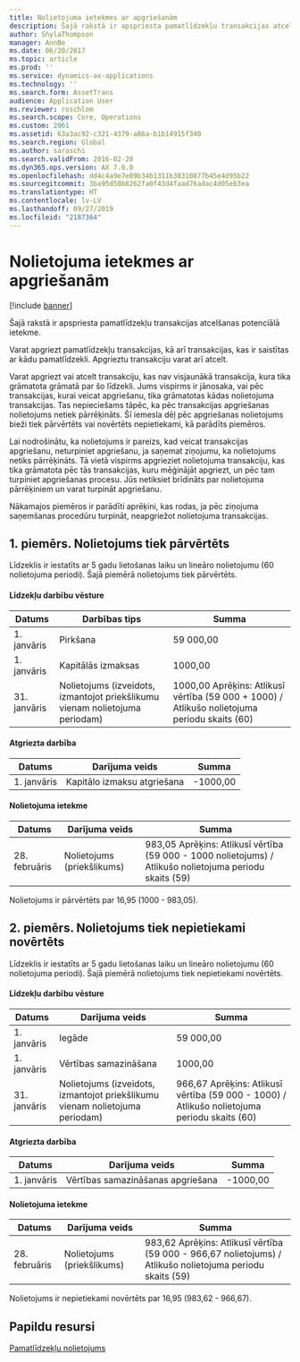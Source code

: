 ```yaml
---
title: Nolietojuma ietekmes ar apgriešanām
description: Šajā rakstā ir apspriesta pamatlīdzekļu transakcijas atcelšanas potenciālā ietekme.
author: ShylaThompson
manager: AnnBe
ms.date: 06/20/2017
ms.topic: article
ms.prod: ''
ms.service: dynamics-ax-applications
ms.technology: ''
ms.search.form: AssetTrans
audience: Application User
ms.reviewer: roschlom
ms.search.scope: Core, Operations
ms.custom: 2961
ms.assetid: 63a3ac92-c321-4379-a86a-b1b14915f340
ms.search.region: Global
ms.author: saraschi
ms.search.validFrom: 2016-02-28
ms.dyn365.ops.version: AX 7.0.0
ms.openlocfilehash: dd4c4a9e7e89b34b1311b38310877b45e4d95b22
ms.sourcegitcommit: 3ba95d50b8262fa0f43d4faad76adac4d05eb3ea
ms.translationtype: HT
ms.contentlocale: lv-LV
ms.lasthandoff: 09/27/2019
ms.locfileid: "2187364"
---
```

# <a name="depreciation-effects-with-reversals"></a>Nolietojuma ietekmes ar apgriešanām

[!include [banner](../includes/banner.md)]

Šajā rakstā ir apspriesta pamatlīdzekļu transakcijas atcelšanas potenciālā ietekme. 

Varat apgriezt pamatlīdzekļu transakcijas, kā arī transakcijas, kas ir saistītas ar kādu pamatlīdzekli. Apgrieztu transakciju varat arī atcelt. 

Varat apgriezt vai atcelt transakciju, kas nav visjaunākā transakcija, kura tika grāmatota grāmatā par šo līdzekli. Jums vispirms ir jānosaka, vai pēc transakcijas, kurai veicat apgriešanu, tika grāmatotas kādas nolietojuma transakcijas. Tas nepieciešams tāpēc, ka pēc transakcijas apgriešanas nolietojums netiek pārrēķināts. Šī iemesla dēļ pēc apgriešanas nolietojums bieži tiek pārvērtēts vai novērtēts nepietiekami, kā parādīts piemēros. 

Lai nodrošinātu, ka nolietojums ir pareizs, kad veicat transakcijas apgriešanu, neturpiniet apgriešanu, ja saņemat ziņojumu, ka nolietojums netiks pārrēķināts. Tā vietā vispirms apgrieziet nolietojuma transakciju, kas tika grāmatota pēc tās transakcijas, kuru mēģinājāt apgriezt, un pēc tam turpiniet apgriešanas procesu. Jūs netiksiet brīdināts par nolietojuma pārrēķiniem un varat turpināt apgriešanu. 

Nākamajos piemēros ir parādīti aprēķini, kas rodas, ja pēc ziņojuma saņemšanas procedūru turpināt, neapgriežot nolietojuma transakcijas.

## <a name="example-1-depreciation-is-overstated"></a>1. piemērs. Nolietojums tiek pārvērtēts
Līdzeklis ir iestatīts ar 5 gadu lietošanas laiku un lineāro nolietojumu (60 nolietojuma periodi). Šajā piemērā nolietojums tiek pārvērtēts.
#### <a name="asset-transaction-history"></a>Līdzekļu darbību vēsture

| Datums       | Darbības tips                                                          | Summa                                    |
|------------|---------------------------------------------------------------------------|-------------------------------------------|
| 1. janvāris  | Pirkšana                                                               | 59 000,00                                 |
| 1. janvāris  | Kapitālās izmaksas                                                    | 1000,00                                  |
| 31. janvāris | Nolietojums (izveidots, izmantojot priekšlikumu vienam nolietojuma periodam) | 1000,00 Aprēķins: Atlikusī vērtība (59 000 + 1000) / Atlikušo nolietojuma periodu skaits (60) |

#### <a name="reversal-action"></a>Atgriezta darbība

| Datums      | Darījuma veids                | Summa    |
|-----------|---------------------------------|-----------|
| 1. janvāris | Kapitālo izmaksu atgriešana | -1000,00 |

#### <a name="depreciation-effect"></a>Nolietojuma ietekme

| Datums        | Darījuma veids        | Summa                                                                                |
|-------------|-------------------------|---------------------------------------------------------------------------------------|
| 28. februāris | Nolietojums (priekšlikums) | 983,05 Aprēķins: Atlikusī vērtība (59 000 - 1000 nolietojums) / Atlikušo nolietojuma periodu skaits (59) |

Nolietojums ir pārvērtēts par 16,95 (1000 - 983,05).

## <a name="example-2-depreciation-is-understated"></a>2. piemērs. Nolietojums tiek nepietiekami novērtēts
Līdzeklis ir iestatīts ar 5 gadu lietošanas laiku un lineāro nolietojumu (60 nolietojuma periodi). Šajā piemērā nolietojums tiek nepietiekami novērtēts.
#### <a name="asset-transaction-history"></a>Līdzekļu darbību vēsture

| Datums       | Darījuma veids                                                          | Summa                                      |
|------------|---------------------------------------------------------------------------|---------------------------------------------|
| 1. janvāris  | Iegāde                                                               | 59 000,00                                   |
| 1. janvāris  | Vērtības samazināšana                                                     | 1000,00                                    |
| 31. janvāris | Nolietojums (izveidots, izmantojot priekšlikumu vienam nolietojuma periodam) | 966,67 Aprēķins: Atlikusī vērtība (59 000 - 1000) / Atlikušo nolietojuma periodu skaits (60) |

#### <a name="reversal-action"></a>Atgriezta darbība

| Datums      | Darījuma veids               | Summa    |
|-----------|--------------------------------|-----------|
| 1. janvāris | Vērtības samazināšanas apgriešana | -1000,00 |

#### <a name="depreciation-effect"></a>Nolietojuma ietekme

| Datums        | Darījuma veids        | Summa                                                                                       |
|-------------|-------------------------|----------------------------------------------------------------------------------------------|
| 28. februāris | Nolietojums (priekšlikums) | 983,62 Aprēķins: Atlikusī vērtība (59 000 - 966,67 nolietojums) / Atlikušo nolietojuma periodu skaits (59) |

Nolietojums ir nepietiekami novērtēts par 16,95 (983,62 - 966,67).



<a name="additional-resources"></a>Papildu resursi
--------

[Pamatlīdzekļu nolietojums](fixed-asset-depreciation.md)



